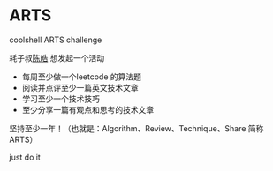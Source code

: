 # ARTS
coolshell ARTS challenge

耗子叔[陈皓](https://coolshell.cn/) 想发起一个活动

* 每周至少做一个leetcode 的算法题
* 阅读并点评至少一篇英文技术文章
* 学习至少一个技术技巧
* 至少分享一篇有观点和思考的技术文章

坚持至少一年！（也就是：Algorithm、Review、Technique、Share 简称ARTS）

just do it

